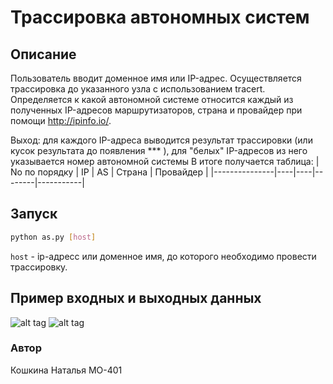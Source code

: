 # Трассировка автономных систем
## Описание
Пользователь вводит доменное имя или IP-адрес. Осуществляется трассировка до указанного узла с использованием tracert. Определяется к какой автономной системе относится каждый из полученных IP-адресов маршрутизаторов, страна и провайдер при помощи http://ipinfo.io/.

Выход: для каждого IP-адреса выводится результат трассировки (или кусок результата до появления *** ), для "белых" IP-адресов из него указывается номер автономной системы
В итоге  получается таблица:
| No по порядку | IP | AS | Cтрана | Провайдер |
|---------------|----|----|--------|-----------|

## Запуск

```sh
python as.py [host]
```

`host` -  ip-адресс или доменное имя, до которого необходимо провести трассировку.

## Пример входных и выходных данных
![alt tag](https://sun9-4.userapi.com/impg/xE7AH1PDaTQnxVsrg2WyjpzwTn4HPhB4f-70zA/y1GH7hhGwsk.jpg?size=647x145&quality=96&sign=0176499abffb111c388b3540fda621cb&type=album)
![alt tag](https://sun9-37.userapi.com/impg/88kk-N4kTsh203CZeb6JJaDZnh5gtXkGmkYInw/fCbzPZUZB-w.jpg?size=620x193&quality=96&sign=400e1bce550e0f3fc9e225c0a297245c&type=album)

### Автор
Кошкина Наталья
МО-401
